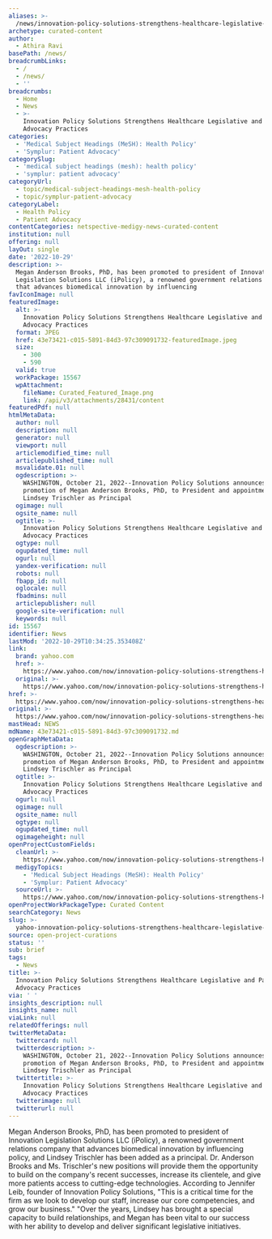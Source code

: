 ```yaml
---
aliases: >-
  /news/innovation-policy-solutions-strengthens-healthcare-legislative-and-patient-advocacy-practices
archetype: curated-content
author:
  - Athira Ravi
basePath: /news/
breadcrumbLinks:
  - /
  - /news/
  - ''
breadcrumbs:
  - Home
  - News
  - >-
    Innovation Policy Solutions Strengthens Healthcare Legislative and Patient
    Advocacy Practices
categories:
  - 'Medical Subject Headings (MeSH): Health Policy'
  - 'Symplur: Patient Advocacy'
categorySlug:
  - 'medical subject headings (mesh): health policy'
  - 'symplur: patient advocacy'
categoryUrl:
  - topic/medical-subject-headings-mesh-health-policy
  - topic/symplur-patient-advocacy
categoryLabel:
  - Health Policy
  - Patient Advocacy
contentCategories: netspective-medigy-news-curated-content
institution: null
offering: null
layOut: single
date: '2022-10-29'
description: >-
  Megan Anderson Brooks, PhD, has been promoted to president of Innovation
  Legislation Solutions LLC (iPolicy), a renowned government relations company
  that advances biomedical innovation by influencing
favIconImage: null
featuredImage:
  alt: >-
    Innovation Policy Solutions Strengthens Healthcare Legislative and Patient
    Advocacy Practices
  format: JPEG
  href: 43e73421-c015-5891-84d3-97c309091732-featuredImage.jpeg
  size:
    - 300
    - 590
  valid: true
  workPackage: 15567
  wpAttachment:
    fileName: Curated_Featured_Image.png
    link: /api/v3/attachments/28431/content
featuredPdf: null
htmlMetaData:
  author: null
  description: null
  generator: null
  viewport: null
  articlemodified_time: null
  articlepublished_time: null
  msvalidate.01: null
  ogdescription: >-
    WASHINGTON, October 21, 2022--Innovation Policy Solutions announces
    promotion of Megan Anderson Brooks, PhD, to President and appointment of
    Lindsey Trischler as Principal
  ogimage: null
  ogsite_name: null
  ogtitle: >-
    Innovation Policy Solutions Strengthens Healthcare Legislative and Patient
    Advocacy Practices
  ogtype: null
  ogupdated_time: null
  ogurl: null
  yandex-verification: null
  robots: null
  fbapp_id: null
  oglocale: null
  fbadmins: null
  articlepublisher: null
  google-site-verification: null
  keywords: null
id: 15567
identifier: News
lastMod: '2022-10-29T10:34:25.353408Z'
link:
  brand: yahoo.com
  href: >-
    https://www.yahoo.com/now/innovation-policy-solutions-strengthens-healthcare-120300648.html
  original: >-
    https://www.yahoo.com/now/innovation-policy-solutions-strengthens-healthcare-120300648.html
href: >-
  https://www.yahoo.com/now/innovation-policy-solutions-strengthens-healthcare-120300648.html
original: >-
  https://www.yahoo.com/now/innovation-policy-solutions-strengthens-healthcare-120300648.html
mastHead: NEWS
mdName: 43e73421-c015-5891-84d3-97c309091732.md
openGraphMetaData:
  ogdescription: >-
    WASHINGTON, October 21, 2022--Innovation Policy Solutions announces
    promotion of Megan Anderson Brooks, PhD, to President and appointment of
    Lindsey Trischler as Principal
  ogtitle: >-
    Innovation Policy Solutions Strengthens Healthcare Legislative and Patient
    Advocacy Practices
  ogurl: null
  ogimage: null
  ogsite_name: null
  ogtype: null
  ogupdated_time: null
  ogimageheight: null
openProjectCustomFields:
  cleanUrl: >-
    https://www.yahoo.com/now/innovation-policy-solutions-strengthens-healthcare-120300648.html
  medigyTopics:
    - 'Medical Subject Headings (MeSH): Health Policy'
    - 'Symplur: Patient Advocacy'
  sourceUrl: >-
    https://www.yahoo.com/now/innovation-policy-solutions-strengthens-healthcare-120300648.html
openProjectWorkPackageType: Curated Content
searchCategory: News
slug: >-
  yahoo-innovation-policy-solutions-strengthens-healthcare-legislative-and-patient-advocacy-practices
source: open-project-curations
status: ''
sub: brief
tags:
  - News
title: >-
  Innovation Policy Solutions Strengthens Healthcare Legislative and Patient
  Advocacy Practices
via: ' '
insights_description: null
insights_name: null
viaLink: null
relatedOfferings: null
twitterMetaData:
  twittercard: null
  twitterdescription: >-
    WASHINGTON, October 21, 2022--Innovation Policy Solutions announces
    promotion of Megan Anderson Brooks, PhD, to President and appointment of
    Lindsey Trischler as Principal
  twittertitle: >-
    Innovation Policy Solutions Strengthens Healthcare Legislative and Patient
    Advocacy Practices
  twitterimage: null
  twitterurl: null
---
```

<p>Megan Anderson Brooks, PhD, has been promoted to president of Innovation Legislation Solutions LLC (iPolicy), a renowned government relations company that advances biomedical innovation by influencing policy, and Lindsey Trischler has been added as a principal. Dr. Anderson Brooks and Ms. Trischler's new positions will provide them the opportunity to build on the company's recent successes, increase its clientele, and give more patients access to cutting-edge technologies. According to Jennifer Leib, founder of Innovation Policy Solutions, "This is a critical time for the firm as we look to develop our staff, increase our core competencies, and grow our business." "Over the years, Lindsey has brought a special capacity to build relationships, and Megan has been vital to our success with her ability to develop and deliver significant legislative initiatives.</p>